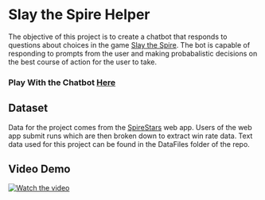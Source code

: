 # Slay the Spire Helper

The objective of this project is to create a chatbot that responds to questions about choices in the game [Slay the Spire](https://en.wikipedia.org/wiki/Slay_the_Spire). The bot is capable of responding to prompts from the user and making probabalistic decisions on the best course of action for the user to take. 

###  Play With the Chatbot [Here](https://cs6320002-project-gobtkl7emdtrv4sp66rg2n.streamlit.app/)

## Dataset

Data for the project comes from the [SpireStars](https://spirestars.web.app/) web app. Users of the web app submit runs which are then broken down to extract win rate data. Text data used for this project can be found in the DataFiles folder of the repo.

## Video Demo

[![Watch the video](https://youtu.be/LfWV8oKEz4M/maxresdefault.jpg)](https://youtu.be/LfWV8oKEz4M)
